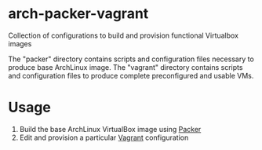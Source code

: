 # arch-packer-vagrant
Collection of configurations to build and provision functional Virtualbox images

The "packer" directory contains scripts and configuration files necessary to produce base ArchLinux image. The "vagrant" directory contains scripts and configuration files to produce complete preconfigured and usable VMs.

# Usage

1. Build the base ArchLinux VirtualBox image using [Packer](packer.io)
2. Edit and provision a particular [Vagrant](https://www.vagrantup.com/) configuration
